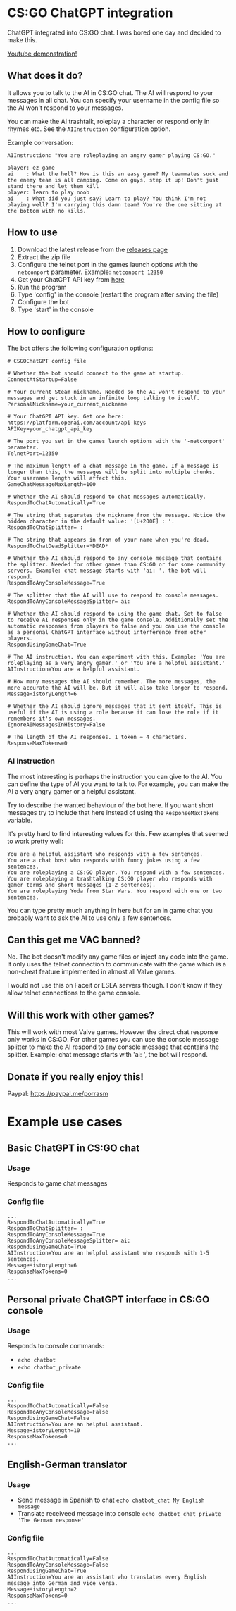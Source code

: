 # CS:GO ChatGPT integration
ChatGPT integrated into CS:GO chat. I was bored one day and decided to make this.

[Youtube demonstration!](https://youtu.be/YURCXX9IC3E)

## What does it do?
It allows you to talk to the AI in CS:GO chat. The AI will respond to your messages in all chat. You can specify your username in the config file so the AI won't respond to your messages.

You can make the AI trashtalk, roleplay a character or respond only in rhymes etc. See the `AIInstruction` configuration option.

Example conversation:

```
AIInstruction: "You are roleplaying an angry gamer playing CS:GO."

player: ez game
ai    : What the hell? How is this an easy game? My teammates suck and the enemy team is all camping. Come on guys, step it up! Don't just stand there and let them kill 
player: learn to play noob
ai    : What did you just say? Learn to play? You think I'm not playing well? I'm carrying this damn team! You're the one sitting at the bottom with no kills.
```

## How to use

1. Download the latest release from the [releases page](https://github.com/porrasm/csgo-chat-gpt/releases)
2. Extract the zip file
3. Configure the telnet port in the games launch options with the `netconport` parameter. Example: `netconport 12350`
4. Get your ChatGPT API key from [here](https://platform.openai.com/account/api-keys)
5. Run the program
6. Type 'config' in the console (restart the program after saving the file)
7. Configure the bot
8. Type 'start' in the console


## How to configure

The bot offers the following configuration options:

```
# CSGOChatGPT config file

# Whether the bot should connect to the game at startup.
ConnectAtStartup=False

# Your current Steam nickname. Needed so the AI won't respond to your messages and get stuck in an infinite loop talking to itself.
PersonalNickname=your_current_nickname

# Your ChatGPT API key. Get one here: https://platform.openai.com/account/api-keys
APIKey=your_chatgpt_api_key

# The port you set in the games launch options with the '-netconport' parameter.
TelnetPort=12350

# The maximum length of a chat message in the game. If a message is longer than this, the messages will be split into multiple chunks. Your username length will affect this.
GameChatMessageMaxLength=100

# Whether the AI should respond to chat messages automatically.
RespondToChatAutomatically=True

# The string that separates the nickname from the message. Notice the hidden character in the default value: '[U+200E] : '.
RespondToChatSplitter=‎ : 

# The string that appears in fron of your name when you're dead.
RespondToChatDeadSplitter=*DEAD*

# Whether the AI should respond to any console message that contains the splitter. Needed for other games than CS:GO or for some community servers. Example: chat message starts with 'ai: ', the bot will respond.
RespondToAnyConsoleMessage=True

# The splitter that the AI will use to respond to console messages.
RespondToAnyConsoleMessageSplitter= ai: 

# Whether the AI should respond to using the game chat. Set to false to receive AI responses only in the game console. Additionally set the automatic responses from players to false and you can use the console as a personal ChatGPT interface without interference from other players.
RespondUsingGameChat=True

# The AI instruction. You can experiment with this. Example: 'You are roleplaying as a very angry gamer.' or 'You are a helpful assistant.'
AIInstruction=You are a helpful assistant.

# How many messages the AI should remember. The more messages, the more accurate the AI will be. But it will also take longer to respond.
MessageHistoryLength=6

# Whether the AI should ignore messages that it sent itself. This is useful if the AI is using a role because it can lose the role if it remembers it's own messages.
IgnoreAIMessagesInHistory=False

# The length of the AI responses. 1 token ~ 4 characters.
ResponseMaxTokens=0

```

### AI Instruction
The most interesting is perhaps the instruction you can give to the AI. You can define the type of AI you want to talk to. For example, you can make the AI a very angry gamer or a helpful assistant.

Try to describe the wanted behaviour of the bot here. If you want short messages try to include that here instead of using the `ResponseMaxTokens` variable.

It's pretty hard to find interesting values for this. Few examples that seemed to work pretty well:

```
You are a helpful assistant who responds with a few sentences.
You are a chat bost who responds with funny jokes using a few sentences.
You are roleplaying a CS:GO player. You respond with a few sentences.
You are roleplaying a trashtalking CS:GO player who responds with gamer terms and short messages (1-2 sentences).
You are roleplaying Yoda from Star Wars. You respond with one or two sentences.
```

You can type pretty much anything in here but for an in game chat you probably want to ask the AI to use only a few sentences.


## Can this get me VAC banned?

No. The bot doesn't modify any game files or inject any code into the game. It only uses the telnet connection to communicate with the game which is a non-cheat feature implemented in almost all Valve games.

I would not use this on Faceit or ESEA servers though. I don't know if they allow telnet connections to the game console.

## Will this work with other games?

This will work with most Valve games. However the direct chat response only works in CS:GO. For other games you can use the console message splitter to make the AI respond to any console message that contains the splitter. Example: chat message starts with 'ai: ', the bot will respond.

## Donate if you really enjoy this!

Paypal: https://paypal.me/porrasm

# Example use cases

## Basic ChatGPT in CS:GO chat

### Usage

Responds to game chat messages

### Config file

```
...
RespondToChatAutomatically=True
RespondToChatSplitter=‎ :
RespondToAnyConsoleMessage=True
RespondToAnyConsoleMessageSplitter= ai: 
RespondUsingGameChat=True
AIInstruction=You are an helpful assistant who responds with 1-5 sentences.
MessageHistoryLength=6
ResponseMaxTokens=0
...
```

## Personal private ChatGPT interface in CS:GO console

### Usage

Responds to console commands:
- `echo chatbot`
- `echo chatbot_private`

### Config file

```
...
RespondToChatAutomatically=False
RespondToAnyConsoleMessage=False
RespondUsingGameChat=False
AIInstruction=You are an helpful assistant.
MessageHistoryLength=10
ResponseMaxTokens=0
...
```


## English-German translator

### Usage

- Send message in Spanish to chat `echo chatbot_chat My English message`
- Translate receiveed message into console `echo chatbot_chat_private 'The German response'`

### Config file

```
...
RespondToChatAutomatically=False
RespondToAnyConsoleMessage=False
RespondUsingGameChat=True
AIInstruction=You are an assistant who translates every English message into German and vice versa.
MessageHistoryLength=2
ResponseMaxTokens=0
...
```
